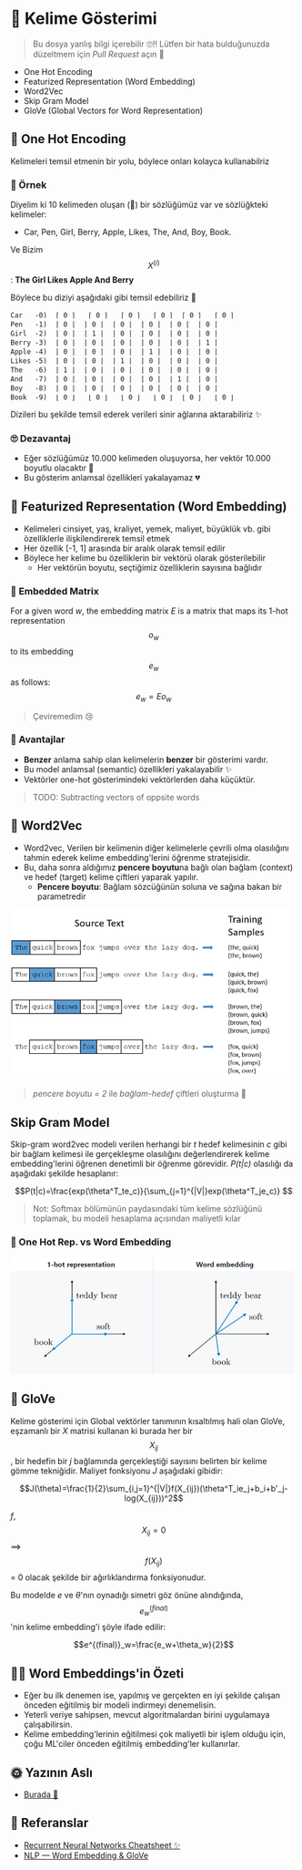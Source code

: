 # 🌚 Kelime Gösterimi

> Bu dosya yanlış bilgi içerebilir 🙄‼ Lütfen bir hata bulduğunuzda düzeltmem için _Pull Request_ açın 🌟

- One Hot Encoding
- Featurized Representation (Word Embedding)
- Word2Vec
- Skip Gram Model
- GloVe (Global Vectors for Word Representation)

## 🚀 One Hot Encoding
Kelimeleri temsil etmenin bir yolu, böylece onları kolayca kullanabilriz

### 🔎 Örnek
Diyelim ki 10 kelimeden oluşan (🤭) bir sözlüğümüz var ve sözlüğkteki kelimeler: 
- Car, Pen, Girl, Berry, Apple, Likes, The, And, Boy, Book.

Ve Bizim $$X^{(i)}$$: **The Girl Likes Apple And Berry**

Böylece bu diziyi aşağıdaki gibi temsil edebiliriz 👀

```
Car   -0)  ⌈ 0 ⌉   ⌈ 0 ⌉   ⌈ 0 ⌉   ⌈ 0 ⌉  ⌈ 0 ⌉   ⌈ 0 ⌉ 
Pen   -1)  | 0 |  | 0 |  | 0 |  | 0 |  | 0 |  | 0 |
Girl  -2)  | 0 |  | 1 |  | 0 |  | 0 |  | 0 |  | 0 |
Berry -3)  | 0 |  | 0 |  | 0 |  | 0 |  | 0 |  | 1 |
Apple -4)  | 0 |  | 0 |  | 0 |  | 1 |  | 0 |  | 0 |
Likes -5)  | 0 |  | 0 |  | 1 |  | 0 |  | 0 |  | 0 |
The   -6)  | 1 |  | 0 |  | 0 |  | 0 |  | 0 |  | 0 |
And   -7)  | 0 |  | 0 |  | 0 |  | 0 |  | 1 |  | 0 |
Boy   -8)  | 0 |  | 0 |  | 0 |  | 0 |  | 0 |  | 0 |
Book  -9)  ⌊ 0 ⌋   ⌊ 0 ⌋   ⌊ 0 ⌋   ⌊ 0 ⌋  ⌊ 0 ⌋   ⌊ 0 ⌋
```

Dizileri bu şekilde temsil ederek verileri sinir ağlarına aktarabiliriz ✨

### 🙄 Dezavantaj
- Eğer sözlüğümüz 10.000 kelimeden oluşuyorsa, her vektör 10.000 boyutlu olacaktır 🤕 
- Bu gösterim anlamsal özellikleri yakalayamaz 💔

## 🎎 Featurized Representation (Word Embedding)
- Kelimeleri cinsiyet, yaş, kraliyet, yemek, maliyet, büyüklük vb. gibi özelliklerle ilişkilendirerek temsil etmek
- Her özellik [-1, 1] arasında bir aralık olarak temsil edilir 
- Böylece her kelime bu özelliklerin bir vektörü olarak gösterilebilir
  - Her vektörün boyutu, seçtiğimiz özelliklerin sayısına bağlıdır

### 🔢 Embedded Matrix
<!-- Çeviremedim 😢 -->
For a given word _w_, the embedding matrix _E_ is a matrix that maps its 1-hot representation $$o_w$$ to its embedding $$e_w$$ as follows:
$$e_w=Eo_w$$
>  Çeviremedim 😢

### 🎀 Avantajlar
- **Benzer** anlama sahip olan kelimelerin **benzer** bir gösterimi vardır.
- Bu model anlamsal (semantic) özellikleri yakalayabilir ✨ 
- Vektörler one-hot gösterimindeki vektörlerden daha küçüktür.

> TODO: Subtracting vectors of oppsite words

## 🔄 Word2Vec
- Word2vec, Verilen bir kelimenin diğer kelimelerle çevrili olma olasılığını tahmin ederek kelime embedding'lerini öğrenme stratejisidir.
- Bu, daha sonra aldığımız **pencere boyutu**na bağlı olan bağlam (context) ve hedef (target) kelime çiftleri yaparak yapılır.
  - **Pencere boyutu**: Bağlam sözcüğünün soluna ve sağına bakan bir parametredir

<img src="../res/CTPairs.png" width="500"  />

> _pencere boyutu = 2_ ile _bağlam-hedef_ çiftleri oluşturma 🙌

## Skip Gram Model
Skip-gram word2vec modeli verilen herhangi bir _t_ hedef kelimesinin _c_ gibi bir bağlam kelimesi ile gerçekleşme olasılığını değerlendirerek kelime embedding'lerini öğrenen denetimli bir öğrenme görevidir. _P(t|c)_ olasılığı da aşağıdaki şekilde hesaplanır:

$$P(t|c)=\frac{exp(\theta^T_te_c)}{\sum_{j=1}^{|V|}exp(\theta^T_je_c)} $$

> Not: Softmax bölümünün paydasındaki tüm kelime sözlüğünü toplamak, bu modeli hesaplama açısından maliyetli kılar


### 🚀 One Hot Rep. vs Word Embedding

<img src="../res/OneHotVsWordEmbedding.PNG" width="500"  />


## 🧤 GloVe
Kelime gösterimi için Global vektörler tanımının kısaltılmış hali olan GloVe, eşzamanlı bir _X_ matrisi kullanan ki burada her bir $$X_{ij}$$, bir hedefin bir _j_ bağlamında gerçekleştiği sayısını belirten bir kelime gömme tekniğidir. Maliyet fonksiyonu _J_ aşağıdaki gibidir:

$$J(\theta)=\frac{1}{2}\sum_{i,j=1}^{|V|}f(X_{ij})(\theta^T_ie_j+b_i+b'_j-log(X_{ij}))^2$$

_f_, $$X_{ij}=0$$ ⟹ $$f(X_{ij})$$ = 0 olacak şekilde bir ağırlıklandırma fonksiyonudur.

Bu modelde _e_ ve _θ_'nın oynadığı simetri göz önüne alındığında, $$e^{(final)}_w$$'nin kelime embedding'i şöyle ifade edilir:
 
$$e^{(final)}_w=\frac{e_w+\theta_w}{2}$$

## 👩‍🏫 Word Embeddings'in Özeti
- Eğer bu ilk denemen ise, yapılmış ve gerçekten en iyi şekilde çalışan önceden eğitilmiş bir modeli indirmeyi denemelisin.
- Yeterli veriye sahipsen, mevcut algoritmalardan birini uygulamaya çalışabilirsin.
- Kelime embedding'lerinin eğitilmesi çok maliyetli bir işlem olduğu için, çoğu ML'ciler önceden eğitilmiş embedding'ler kullanırlar.

## 🌞 Yazının Aslı
- [Burada 🐾](https://dl.asmaamir.com/9-sequencemodels/3-wordrepres)

## 🧐 Referanslar
- [Recurrent Neural Networks Cheatsheet ✨](https://stanford.edu/~shervine/teaching/cs-230/cheatsheet-recurrent-neural-networks)
- [NLP — Word Embedding & GloVe](https://medium.com/@jonathan_hui/nlp-word-embedding-glove-5e7f523999f6)